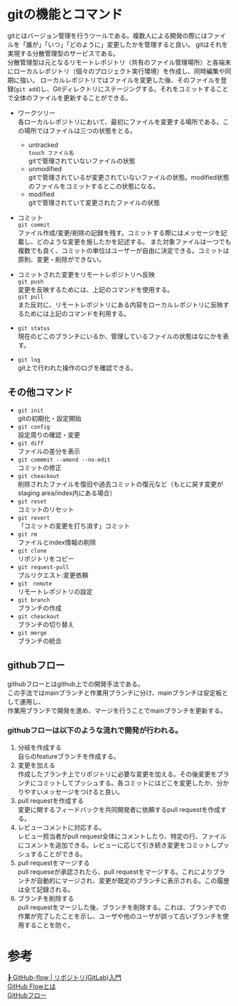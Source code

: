 # gitの機能とコマンド
gitとはバージョン管理を行うツールである。複数人による開発の際にはファイルを「誰が」「いつ」「どのように」変更したかを管理すると良い。
gitはそれを実現する分散管理型のサービスである。 \
分散管理型は元となるリモートレポジトリ（共有のファイル管理場所）と各端末にローカルレポジトリ（個々のプロジェクト実行環境）を作成し、同時編集や同期に強い。
ローカルレポジトリではファイルを変更した後、そのファイルを登録(`git add`)し、Gitディレクトリにステージングする。それをコミットすることで全体のファイルを更新することができる。


- ワークツリー \
各ローカルレポジトリにおいて、最初にファイルを変更する場所である。この場所ではファイルは三つの状態をとる。 
  - untracked \
  `touch ファイル名` \
  gitで管理されていないファイルの状態
  - unmodified \
    gitで管理されているが変更されていないファイルの状態。modified状態のファイルをコミットするとこの状態になる。
  - modified \
  gitで管理されていて変更されたファイルの状態

- コミット　\
`git commit` \
ファイル作成/変更/削除の記録を残す。コミットする際にはメッセージを記載し、どのような変更を施したかを記述する。
また対象ファイルは一つでも複数でも良く、コミットの単位はユーザーが自由に決定できる。コミットは原則、変更・削除ができない。

- コミットされた変更をリモートレポジトリへ反映 \
`git push` \
変更を反映するためには、上記のコマンドを使用する。 \
`git pull` \
また反対に、リモートレポジトリにある内容をローカルレポジトリに反映するためには上記のコマンドを利用する。

- `git status` \
  現在のどこのブランチにいるか、管理しているファイルの状態はなにかを表す。
- `git log`<br>
  git上で行われた操作のログを確認できる。

## その他コマンド
- `git init` \
 gitの初期化・設定開始
- `git config` \
設定周りの確認・変更
- `git diff` \
  ファイルの差分を表示
- `git commmit --amend --no-edit` \
  コミットの修正
- `git cheackout` \
  削除されたファイルを復旧や過去コミットの復元など（もとに戻す変更がstaging area/index内にある場合）
- `git reset` \
  コミットのリセット
- `git revert` \
  「コミットの変更を打ち消す」コミット
- `git rm` \
  ファイルとindex情報の削除
- `git clone` \
  リポジトリをコピー
- `git request-pull` \
  プルリクエスト:変更依頼
- `git　remote` \
  リモートレポジトリの設定
- `git branch` \
  ブランチの作成
- `git cheackout` \
  ブランチの切り替え
- `git merge` \
  ブランチの統合

## githubフロー
 githubフローとはgithub上での開発手法である。 \
 この手法ではmainブランチと作業用ブランチに分け、mainブランチは安定板として運用し、 \
 作業用ブランチで開発を進め、マージを行うことでmainブランチを更新する。
 ### githubフローは以下のような流れで開発が行われる。
 1. 分岐を作成する<br>
 自らのfeatureブランチを作成する。
 2. 変更を加える<br>
 作成したブランチ上でリポジトリに必要な変更を加える。その後変更をブランチにコミットしてプッシュする。各コミットにはどこを変更したか、分かりやすいメッセージをつけると良い。
 3. pull requestを作成する<br>
 変更に関するフィードバックを共同開発者に依頼するpull requestを作成する。
 4. レビューコメントに対応する。<br>
 レビュー担当者がpull request全体にコメントしたり、特定の行、ファイルにコメントを追加できる。レビューに応じて引き続き変更をコミットしプッシュすることができる。
 5. pull requestをマージする<br>
 pull requeseが承認されたら、pull requestをマージする。これによりブランチが自動的にマージされ、変更が既定のブランチに表示される。この履歴は全て記録される。
 6. ブランチを削除する<br>
 pull requestをマージした後、ブランチを削除する。これは、ブランチでの作業が完了したことを示し、ユーザや他のユーザが誤って古いブランチを使用することを防ぐ。
 
# 参考
[┣ GitHub-flow | リポジトリ(GitLab)入門](https://zenn.dev/ryo_4947123/books/497459787cb294/viewer/branchstrategy_githubflow) <br>
[GitHub Flowとは](https://zenn.dev/ryo_4947123/books/497459787cb294/viewer/branchstrategy_githubflow) <br>
[GitHubフロー](https://docs.github.com/ja/get-started/quickstart/github-flow) <br>
